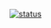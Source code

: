 [![status](https://travis-ci.org/myappin/ElasticSearchPredicate.svg?branch=master)](https://travis-ci.org/myappin/ElasticSearchPredicate)